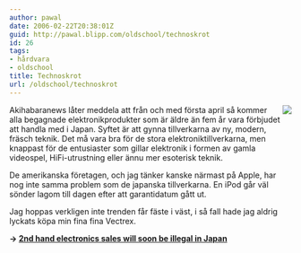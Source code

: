 ```yaml
---
author: pawal
date: 2006-02-22T20:38:01Z
guid: http://pawal.blipp.com/oldschool/technoskrot
id: 26
tags:
- hårdvara
- oldschool
title: Technoskrot
url: /oldschool/technoskrot
---
```


<img align="right" class="alignright" src="https://blipp.com/pawal/misc/vectrex.jpg" />

Akihabaranews låter meddela att från och med första april så kommer
alla begagnade elektronikprodukter som är äldre än fem år vara
förbjudet att handla med i Japan. Syftet är att gynna tillverkarna av
ny, modern, fräsch teknik. Det må vara bra för de stora
elektroniktillverkarna, men knappast för de entusiaster som gillar
elektronik i formen av gamla videospel, HiFi-utrustning eller ännu mer
esoterisk teknik.

De amerikanska företagen, och jag tänker kanske närmast på Apple, har
nog inte samma problem som de japanska tillverkarna. En iPod går väl
sönder lagom till dagen efter att garantidatum gått ut.

Jag hoppas verkligen inte trenden får fäste i väst, i så fall hade jag
aldrig lyckats köpa min fina fina Vectrex.

**-\> <a href="http://www.akihabaranews.com/news-11230-X.html">2nd hand electronics sales will soon be illegal in Japan</a>**